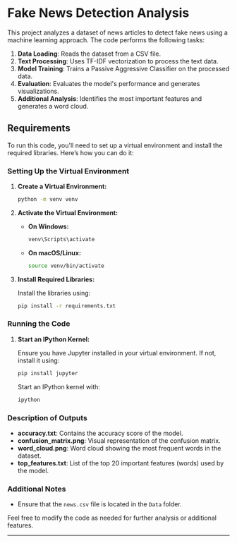 # Fake News Detection Analysis

This project analyzes a dataset of news articles to detect fake news using a machine learning approach. The code performs the following tasks:

1. **Data Loading**: Reads the dataset from a CSV file.
2. **Text Processing**: Uses TF-IDF vectorization to process the text data.
3. **Model Training**: Trains a Passive Aggressive Classifier on the processed data.
4. **Evaluation**: Evaluates the model's performance and generates visualizations.
5. **Additional Analysis**: Identifies the most important features and generates a word cloud.

## Requirements

To run this code, you'll need to set up a virtual environment and install the required libraries. Here’s how you can do it:

### Setting Up the Virtual Environment

1. **Create a Virtual Environment:**

   ```bash
   python -m venv venv
   ```

2. **Activate the Virtual Environment:**

   - **On Windows:**

     ```bash
     venv\Scripts\activate
     ```

   - **On macOS/Linux:**

     ```bash
     source venv/bin/activate
     ```

3. **Install Required Libraries:**

   Install the libraries using:

   ```bash
   pip install -r requirements.txt
   ```

### Running the Code

1. **Start an IPython Kernel:**

   Ensure you have Jupyter installed in your virtual environment. If not, install it using:

   ```bash
   pip install jupyter
   ```

   Start an IPython kernel with:

   ```bash
   ipython
   ```


### Description of Outputs

- **accuracy.txt**: Contains the accuracy score of the model.
- **confusion_matrix.png**: Visual representation of the confusion matrix.
- **word_cloud.png**: Word cloud showing the most frequent words in the dataset.
- **top_features.txt**: List of the top 20 important features (words) used by the model.

### Additional Notes

- Ensure that the `news.csv` file is located in the `Data` folder.

Feel free to modify the code as needed for further analysis or additional features.

---
